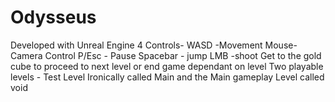 # Odysseus

Developed with Unreal Engine 4
 Controls-
 WASD -Movement
 Mouse- Camera Control
 P/Esc - Pause
 Spacebar - jump
 LMB -shoot
 Get to the gold cube to proceed to next level or end game dependant on level
 Two playable levels - Test Level Ironically called Main and the Main gameplay Level called void
